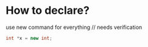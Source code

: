 # How to declare?

use new command for everything // needs verification
```cpp
int *x = new int;
```



